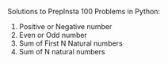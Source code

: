 Solutions to PrepInsta 100 Problems in Python:
1. Positive or Negative number
2. Even or Odd number
3. Sum of First N Natural numbers
4. Sum of N natural numbers